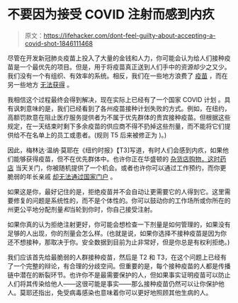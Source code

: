 # 不要因为接受 COVID 注射而感到内疚

> 原文：<https://lifehacker.com/dont-feel-guilty-about-accepting-a-covid-shot-1846111468>

尽管在开发新冠肺炎疫苗上投入了大量的金钱和人力，你可能会认为给人们接种疫苗是一个最优先的项目。但是，用于将疫苗真正送到人们手中的资源却少之又少。我们没有一个有组织、有效率的系统。相反，我们在一些地方浪费了 [疫苗](https://www.propublica.org/article/covid-vaccine-wastage) ，而在另一些地方 [无法获得](https://apnews.com/article/coronavirus-vaccine-update-f1b8967b6a077d89d21134f4eac069f6) 。



我相信这个过程最终会得到解决，现在实际上已经有了一个国家 COVID 计划 。具有讽刺意味的是，我们已经看到了各州疫苗接种计划失败的方式。例如，在纽约，高额罚款意在阻止医疗服务提供者为不属于优先群体的贵宾接种疫苗。但根据这些规定，在一天结束时剩下多余疫苗的供应商不得不扔掉这些剂量，而不能将它们提供给不在名单上的员工或患者。(规则 T5 后来被修正为 )。)

因此，梅林达·温纳·莫耶在《纽约时报》【T3]写道，有时人们会感到内疚，如果他们能够获得疫苗，但不在优先群体中。也许你正在华盛顿的 [杂货店购物，这时药店](https://wjla.com/news/local/no-vaccine-wasted-some-pharmacies-handing-out-extra-doses-to-bystanders) 当天关门，你被随机提供了一个机会。或者也许你可以通过工作预约，而你更脆弱的年长亲戚 [却无法通过国家门户](https://www.kjrh.com/news/local-news/oklahoma-covid-vaccine-portal-is-troubling-many-seniors-help-means-long-call-waits) 。

如果这是你，最好记住的是，拒绝疫苗并不会自动让更需要它的人得到它。这里需要修复的问题是系统性的，而不是个体性的。你可以鼓动你的工作场所或你所在的州更公平地分配剂量*和*当轮到你时，你自己接受注射。

如果你真的认为拒绝注射更好，你可能会想检查一下剂量是如何管理的，如果没有足够的人出现，你的剂量会怎么样。(也就是说，如果你选择不接种疫苗是因为你还不想接种，那取决于你。安全数据到目前为止非常好，但是你总是有权利拒绝。)

我们应该首先给最脆弱的人群接种疫苗，然后是 T2 和 T3，在这个问题上已经有了一个完整的辩论，有合理的分歧空间。但重要的是，每个接种疫苗的人都是传播链中潜在的断裂环节。也许你不是最需要保护的人，但如果事实证明疫苗可以防止人们将其传染给他人——这很可能是事实——那么接种疫苗仍然可以让你保护他人。莫耶还指出，免受病毒感染也意味着你可以更好地照顾其他生病的人。